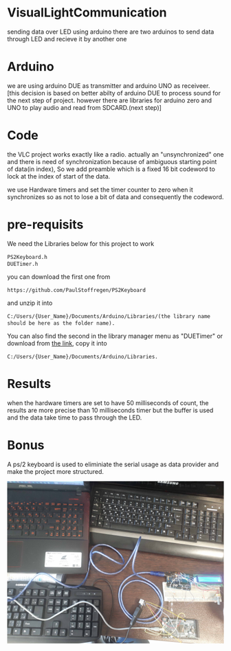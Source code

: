 # VisualLightCommunication
sending data over LED using arduino
there are two arduinos to send data through LED and recieve it by another one
# Arduino
we are using arduino DUE as transmitter and arduino UNO as receiveer. [this decision is based on better abilty of arduino DUE to process sound for the next step of project. however there are libraries for arduino zero and UNO to play audio and read from SDCARD.(next step)]

# Code
the VLC project works exactly like a radio. actually an "unsynchronized" one and there is need of synchronization because of ambiguous starting point of data(in index), So we add preamble which is a fixed 16 bit codeword to lock at the index of start of the data.

we use Hardware timers and set the timer counter to zero when it synchronizes so as not to lose a bit of data and consequently the codeword.

# pre-requisits
We need the Libraries below for this project to work 
```
PS2Keyboard.h
DUETimer.h
```
you can download the first one from 
```
https://github.com/PaulStoffregen/PS2Keyboard
```
and unzip it into 
```
C:/Users/{User_Name}/Documents/Arduino/Libraries/(the library name should be here as the folder name).
```
You can also find the second in the library manager menu as "DUETimer" or download from [the link](https://github.com/ivanseidel/DueTimer), copy it into 
```
C:/Users/{User_Name}/Documents/Arduino/Libraries.
```
# Results
when the hardware timers are set to have 50 milliseconds of count, the results are more precise than 10 milliseconds timer but the buffer is used and the data take time to pass through the LED. 

# Bonus
A ps/2 keyboard is used to eliminiate the serial usage as data provider and make the project more structured.

![ps/2 + arduino VLC](images/implementation2.jpg)
